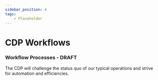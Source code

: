 ```yaml
---
sidebar_position: 4
tags:
    - Placeholder
---
```


# CDP Workflows

### Workflow Processes - DRAFT

The CDP will challenge the status quo of our typical operations and strive for automation and efficiencies.  

